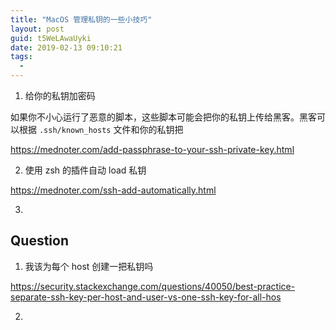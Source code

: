```yaml
---
title: "MacOS 管理私钥的一些小技巧"
layout: post
guid: t5WeLAwaUyki
date: 2019-02-13 09:10:21
tags:
  -
---
```



1. 给你的私钥加密码

如果你不小心运行了恶意的脚本，这些脚本可能会把你的私钥上传给黑客。黑客可以根据 `.ssh/known_hosts` 文件和你的私钥把


https://mednoter.com/add-passphrase-to-your-ssh-private-key.html





2. 使用 zsh 的插件自动 load 私钥

https://mednoter.com/ssh-add-automatically.html



3.


## Question

1. 我该为每个 host 创建一把私钥吗

https://security.stackexchange.com/questions/40050/best-practice-separate-ssh-key-per-host-and-user-vs-one-ssh-key-for-all-hos


2.
